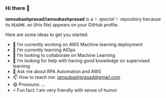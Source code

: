 ### Hi there 👋


**iamsubashprasad/iamsubashprasad** is a ✨ _special_ ✨ repository because its `README.md` (this file) appears on your GitHub profile.

Here are some ideas to get you started:

- 🔭 I’m currently working on AWS Machine learning deployment
- 🌱 I’m currently learning AIOps
- 👯 I’m looking to collaborate on Machine Learning
- 🤔 I’m looking for help with having good knowledge on supervised learning
- 💬 Ask me about RPA Automation and AWS
- 📫 How to reach me: iamsubashprasad@gmail.com
- 😄 Pronouns: ...
- ⚡ Fun fact: I am very friendly with sense of humor

